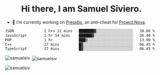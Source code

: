 <h1 align="center">Hi there, I am Samuel Siviero.</h1>

- 🔭 I’m currently working on [Presidio](https://presidio.ac), an anti-cheat for [Project Nova](https://discord.gg/novafn).

<!--START_SECTION:waka-->

```txt
JSON              2 hrs 12 mins   ███████▓░░░░░░░░░░░░░░░░░   30.66 %
JavaScript        1 hr 54 mins    ██████▓░░░░░░░░░░░░░░░░░░   26.40 %
PHP               1 hr            ███▒░░░░░░░░░░░░░░░░░░░░░   13.90 %
C++               27 mins         █▓░░░░░░░░░░░░░░░░░░░░░░░   06.45 %
TypeScript        27 mins         █▓░░░░░░░░░░░░░░░░░░░░░░░   06.45 %
```

<!--END_SECTION:waka-->

<p><img align="left" src="https://github-readme-stats.vercel.app/api/top-langs?username=samuelsiv&show_icons=true&locale=en&layout=compact&theme=radical" alt="samuelsiv" /></p>

<p>&nbsp;<img align="center" src="https://github-readme-stats.vercel.app/api?username=samuelsiv&show_icons=true&locale=en&theme=radical" alt="samuelsiv" /></p>
<p align="left"> <img src="https://komarev.com/ghpvc/?username=samuelsiv&label=Profile%20views&color=0e75b6&style=flat" alt="samuelsiv" /> </p>
